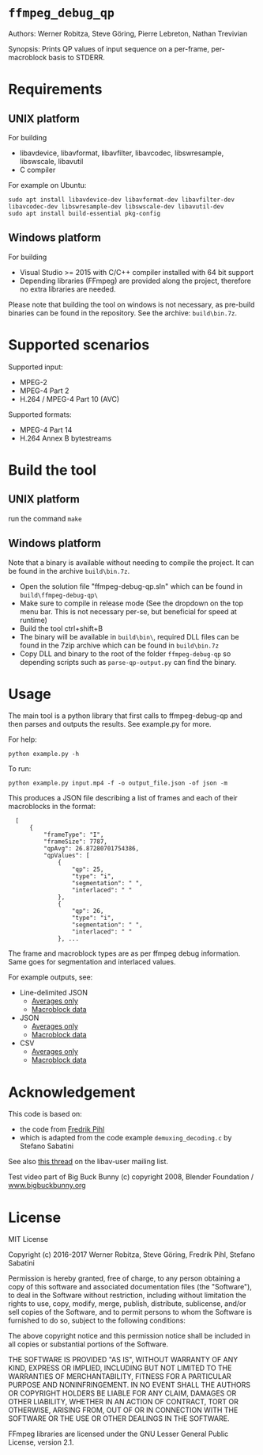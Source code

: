 # `ffmpeg_debug_qp`

Authors: Werner Robitza, Steve Göring, Pierre Lebreton, Nathan Trevivian

Synopsis: Prints QP values of input sequence on a per-frame, per-macroblock basis to STDERR.

# Requirements


## UNIX platform

For building

- libavdevice, libavformat, libavfilter, libavcodec, libswresample, libswscale, libavutil
- C compiler

For example on Ubuntu:

    sudo apt install libavdevice-dev libavformat-dev libavfilter-dev libavcodec-dev libswresample-dev libswscale-dev libavutil-dev
    sudo apt install build-essential pkg-config     


## Windows platform

For building

- Visual Studio >= 2015 with C/C++ compiler installed with 64 bit support 
- Depending libraries (FFmpeg) are provided along the project, therefore no extra libraries are needed.


Please note that building the tool on windows is not necessary, as pre-build binaries can be found in the repository. See the archive: `build\bin.7z`. 


# Supported scenarios

Supported input:

- MPEG-2
- MPEG-4 Part 2
- H.264 / MPEG-4 Part 10 (AVC)

Supported formats:

- MPEG-4 Part 14
- H.264 Annex B bytestreams


# Build the tool

## UNIX platform

run the command `make` 

## Windows platform

Note that a binary is available without needing to compile the project. It can be found in the archive `build\bin.7z`. 

- Open the solution file "ffmpeg-debug-qp.sln" which can be found in `build\ffmpeg-debug-qp\`
- Make sure to compile in release mode (See the dropdown on the top menu bar. This is not necessary per-se, but beneficial for speed at runtime)
- Build the tool ctrl+shift+B
- The binary will be available in `build\bin\`, required DLL files can be found in the 7zip archive which can be found in `build\bin.7z`
- Copy DLL and binary to the root of the folder `ffmpeg-debug-qp` so depending scripts such as `parse-qp-output.py` can find the binary. 


# Usage

The main tool is a python library that first calls to ffmpeg-debug-qp and then parses and outputs the results. See example.py for more.

For help:

    python example.py -h

To run:

    python example.py input.mp4 -f -o output_file.json -of json -m

This produces a JSON file describing a list of frames and each of their macroblocks in the format:

```
  [
      {
          "frameType": "I", 
          "frameSize": 7787, 
          "qpAvg": 26.87280701754386, 
          "qpValues": [
              {
                  "qp": 25, 
                  "type": "i", 
                  "segmentation": " ", 
                  "interlaced": " "
              }, 
              {
                  "qp": 26, 
                  "type": "i", 
                  "segmentation": " ", 
                  "interlaced": " "
              }, ...
```

The frame and macroblock types are as per ffmpeg debug information. Same goes for segmentation and interlaced values.

For example outputs, see:

* Line-delimited JSON
  * [Averages only](example-avgs.ldjson)
  * [Macroblock data](example-mbdata.ldjson)
* JSON
  * [Averages only](example-avgs.json)
  * [Macroblock data](example-mbdata.json)
* CSV
  * [Averages only](example-avgs.csv)
  * [Macroblock data](example-mbdata.csv)

# Acknowledgement

This code is based on:

- the code from [Fredrik Pihl](https://gist.github.com/figgis/ea9ac513cdd99a10abf1)
- which is adapted from the code example `demuxing_decoding.c` by Stefano Sabatini

See also [this thread](https://ffmpeg.org/pipermail/libav-user/2015-May/008122.html) on the libav-user mailing list.

Test video part of Big Buck Bunny (c) copyright 2008, Blender Foundation / www.bigbuckbunny.org

# License

MIT License

Copyright (c) 2016-2017 Werner Robitza, Steve Göring, Fredrik Pihl, Stefano Sabatini

Permission is hereby granted, free of charge, to any person obtaining a copy
of this software and associated documentation files (the "Software"), to deal
in the Software without restriction, including without limitation the rights
to use, copy, modify, merge, publish, distribute, sublicense, and/or sell
copies of the Software, and to permit persons to whom the Software is
furnished to do so, subject to the following conditions:

The above copyright notice and this permission notice shall be included in
all copies or substantial portions of the Software.

THE SOFTWARE IS PROVIDED "AS IS", WITHOUT WARRANTY OF ANY KIND, EXPRESS OR
IMPLIED, INCLUDING BUT NOT LIMITED TO THE WARRANTIES OF MERCHANTABILITY,
FITNESS FOR A PARTICULAR PURPOSE AND NONINFRINGEMENT. IN NO EVENT SHALL
THE AUTHORS OR COPYRIGHT HOLDERS BE LIABLE FOR ANY CLAIM, DAMAGES OR OTHER
LIABILITY, WHETHER IN AN ACTION OF CONTRACT, TORT OR OTHERWISE, ARISING FROM,
OUT OF OR IN CONNECTION WITH THE SOFTWARE OR THE USE OR OTHER DEALINGS IN
THE SOFTWARE.

FFmpeg libraries are licensed under the GNU Lesser General Public License, version 2.1.
